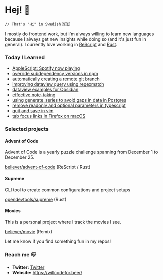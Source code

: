 # Hej! :wave:

`// That's "Hi" in Swedish` 🇸🇪

I mostly do frontend work, but I'm always willing to learn new languages because I always get new insights while doing so (and it's just fun in general). I currently love working in [ReScript](https://rescript-lang.org/) and [Rust](https://www.rust-lang.org/).

### Today I Learned

<!--START_SECTION:feed-->
* [AppleScript: Spotify now playing](https:&#x2F;&#x2F;willcodefor.beer&#x2F;posts&#x2F;asnp)
* [override subdependency versions in npm](https:&#x2F;&#x2F;willcodefor.beer&#x2F;posts&#x2F;npmover)
* [automatically creating a remote git branch](https:&#x2F;&#x2F;willcodefor.beer&#x2F;posts&#x2F;gitauto)
* [improving dataview query using regexmatch](https:&#x2F;&#x2F;willcodefor.beer&#x2F;posts&#x2F;dataviewio)
* [dataview examples for Obsidian](https:&#x2F;&#x2F;willcodefor.beer&#x2F;posts&#x2F;dataview)
* [effective note-taking](https:&#x2F;&#x2F;willcodefor.beer&#x2F;posts&#x2F;notes)
* [using generate_series to avoid gaps in data in Postgres](https:&#x2F;&#x2F;willcodefor.beer&#x2F;posts&#x2F;pggen)
* [remove readonly and optional parameters in typescript](https:&#x2F;&#x2F;willcodefor.beer&#x2F;posts&#x2F;tsrm)
* [quit and save in vim](https:&#x2F;&#x2F;willcodefor.beer&#x2F;posts&#x2F;vimq)
* [tab focus links in Firefox on macOS](https:&#x2F;&#x2F;willcodefor.beer&#x2F;posts&#x2F;tabff)
<!--END_SECTION:feed-->

### Selected projects

#### Advent of Code

Advent of Code is a yearly puzzle challenge spanning from December 1 to December 25.

[believer/advent-of-code](https://github.com/believer/advent-of-code) (ReScript / Rust)

#### Supreme

CLI tool to create common configurations and project setups

[opendevtools/supreme](https://github.com/opendevtools/supreme) (Rust)

#### Movies

This is a personal project where I track the movies I see.

[believer/movie](https://github.com/believer/movie) (Remix)

Let me know if you find something fun in my repos!

### Reach me 📪 

- **Twitter:** [Twitter](https://twitter.com/rnattochdag)
- **Website:** https://willcodefor.beer/
